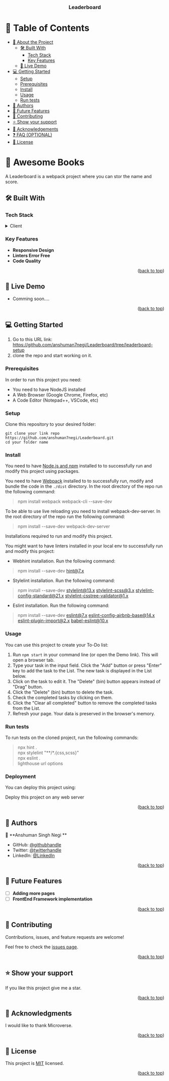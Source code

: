 <a name="readme-top"></a>

<div align="center">

  <br/>

  <h3><b>Leaderboard</b></h3>

</div>

# 📗 Table of Contents

- [📖 About the Project](#about-project)
  - [🛠 Built With](#built-with)
    - [Tech Stack](#tech-stack)
    - [Key Features](#key-features)
  - [🚀 Live Demo](#live-demo)
- [💻 Getting Started](#getting-started)
  - [Setup](#setup)
  - [Prerequisites](#prerequisites)
  - [Install](#install)
  - [Usage](#usage)
  - [Run tests](#run-tests)
- [👥 Authors](#authors)
- [🔭 Future Features](#future-features)
- [🤝 Contributing](#contributing)
- [⭐️ Show your support](#support)
- [🙏 Acknowledgements](#acknowledgements)
- [❓ FAQ (OPTIONAL)](#faq)
- [📝 License](#license)

# 📖 Awesome Books <a name="about-project"></a>

A Leaderboard  is a webpack project where you can stor the name and score.

## 🛠 Built With <a name="built-with"></a>

### Tech Stack <a name="tech-stack"></a>

<details>
  <summary>Client</summary>
  <ul>
    <li><a href="https://developer.mozilla.org/ru/docs/Web/HTML">html5</a></li>
    <li><a href="https://developer.mozilla.org/ru/docs/Web/CSS">CSS3</a></li>
     <li><a href="https://developer.mozilla.org/en-US/docs/Web/JavaScript">javaScript</a></li>
  </ul>
</details>

### Key Features <a name="key-features"></a>

- **Responsive Design**
- **Linters Error Free**
- **Code Quality**

<p align="right">(<a href="#readme-top">back to top</a>)</p>

## 🚀 Live Demo <a name="live-demo"></a>

- Comming soon....

<p align="right">(<a href="#readme-top">back to top</a>)</p>

## 💻 Getting Started <a name="getting-started"></a>

1. Go to this URL link: https://github.com/anshuman7negi/Leaderboard/tree/leaderboard-setup
2. clone the repo and start working on it.

### Prerequisites

In order to run this project you need:

- You need to have NodeJS installed
- A Web Browser (Google Chrome, Firefox, etc)
- A Code Editor (Notepad++, VSCode, etc)

### Setup

Clone this repository to your desired folder:

```
git clone your link repo https://github.com/anshuman7negi/Leaderboard.git
cd your folder name
```

### Install

You need to have [Node.js and npm](https://nodejs.org/) installed to to successfully run and modify this project using packages.

You need to have [Webpack](https://nodejs.org/) installed to to successfully run, modify and bundle the code in the `./dist` directory. In the root directory of the repo run the following command:
> npm install webpack webpack-cli --save-dev

To be able to use live reloading you need to install webpack-dev-server. In the root directory of the repo run the following command:
> npm install --save-dev webpack-dev-server

Installations required to run and modify this project.

You might want to have linters installed in your local env to successfully run and modify this project:

- Webhint installation. Run the following command:
> npm install --save-dev hint@7.x

- Stylelint installation. Run the following command:
> npm install --save-dev stylelint@13.x stylelint-scss@3.x stylelint-config-standard@21.x stylelint-csstree-validator@1.x

- Eslint installation. Run the following command:
> npm install --save-dev eslint@7.x eslint-config-airbnb-base@14.x eslint-plugin-import@2.x babel-eslint@10.x


### Usage

You can use this project to create your To-Do list:

1. Run `npm start` in your command line (or open the Demo link). This will open a browser tab.
2. Type your task in the input field. Click the "Add" button or press "Enter" key to add the task to the List. The new task is displayed in the List below.
3. Click on the task to edit it. The "Delete" (bin) button appears instead of "Drag" button.
5. Click the "Delete" (bin) button to delete the task.
6. Check the completed tasks by clicking on them.
7. Click the "Clear all completed" button to remove the completed tasks from the List.
8. Refresh your page. Your data is preserved in the browser's memory.

### Run tests

To run tests on the cloned project, run the following commands:

> npx hint .<br />
> npx stylelint "**/*.{css,scss}" <br />
> npx eslint . <br />
> lighthouse url options


### Deployment

You can deploy this project using:

Deploy this project on any web server

<p align="right">(<a href="#readme-top">back to top</a>)</p>

## 👥 Authors <a name="authors"></a>

👤 **Anshuman Singh Negi **

- GitHub: [@githubhandle](https://github.com/anshuman7negi)
- Twitter: [@twitterhandle](https://twitter.com/AnshumanNegi108)
- LinkedIn: [@LinkedIn](https://www.linkedin.com/in/anshuman-singh-negi-33779a224/)


<p align="right">(<a href="#readme-top">back to top</a>)</p>

## 🔭 Future Features <a name="future-features"></a>

- [ ] **Adding more pages**
- [ ] **FrontEnd Framework implementation**

<p align="right">(<a href="#readme-top">back to top</a>)</p>

## 🤝 Contributing <a name="contributing"></a>

Contributions, issues, and feature requests are welcome!

Feel free to check the [issues page](../../issues/).

<p align="right">(<a href="#readme-top">back to top</a>)</p>

## ⭐️ Show your support <a name="support"></a>

If you like this project give me a star.

<p align="right">(<a href="#readme-top">back to top</a>)</p>

## 🙏 Acknowledgments <a name="acknowledgements"></a>

I would like to thank Microverse.

<p align="right">(<a href="#readme-top">back to top</a>)</p>

## 📝 License <a name="license"></a>


This project is [MIT](./LICENSE) licensed.


<p align="right">(<a href="#readme-top">back to top</a>)</p>
